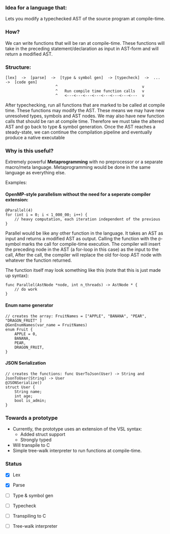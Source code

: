 ### Idea for a language that:
Lets you modify a typechecked AST of the source program at compile-time.

### How?
We can write functions that will be ran at compile-time. These functions will take in the preceding statement/declaration as input in AST-form and will return a modified AST.

### Structure:
```
[lex]  ->  [parse]  ->  [type & symbol gen]  -> [typecheck]  ->  ...  ->  [code gen]
                      ^                                     v
                      ^   Run compile time function calls   v
                      ^   <---<---<---<---<---<---<---<---  v
```
After typechecking, run all functions that are marked to be called at compile time. These functions may modify the AST. These means we may have new unresolved types, symbols and AST nodes. We may also have new function calls that should be ran at compile time. Therefore we must take the altered AST and go back to type & symbol generation. Once the AST reaches a steady-state, we can continue the compilation pipeline and eventually produce a native executable

### Why is this useful?
Extremely powerful **Metaprogramming** with no preprocessor or a separate macro/meta language. Metaprogramming would be done in the same language as everything else.

Examples:
#### OpenMP-style parallelism without the need for a seperate compiler extension:
```
@Parallel(4)
for (int i = 0; i < 1_000_00; i++) {
    // heavy computation, each iteration independent of the previous 
}
```
Parallel would be like any other function in the language. It takes an AST as input and returns a modified AST as output. Calling the function with the `@`-symbol marks the call for compile-time execution. The compiler will insert the preceding node in the AST (a for-loop in this case) as the input to the call, After the call, the compiler will replace the old for-loop AST node with whatever the function returned.

The function itself may look something like this (note that this is just made up syntax):
```
func Parallel(AstNode *node, int n_threads) -> AstNode * {
	// do work
}
```
#### Enum name generator
```
// creates the array: FruitNames = ["APPLE", "BANANA", "PEAR", "DRAGON_FRUIT" ]
@GenEnumNames(var_name = FruitNames)
enum Fruit {
    APPLE = 0,
    BANANA,
    PEAR,
    DRAGON_FRUIT,
}
```
#### JSON Serialization
```
// creates the functions: func UserToJson(User) -> String and JsonToUser(String) -> User
@JSONSerialize()
struct User {
    String name;
    int age;
    bool is_admin;
}
```

### Towards a prototype
- Currently, the prototype uses an extension of the VSL syntax:
    - Added struct support
    - Strongly typed
- Will transpile to C
- Simple tree-walk interpreter to run functions at compile-time.

### Status
- [x] Lex
- [x] Parse
- [ ] Type & symbol gen
- [ ] Typecheck
- [ ] Transpiling to C
- [ ] Tree-walk interpreter

